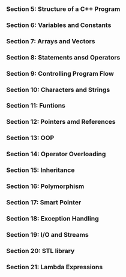 ### Section 5: Structure of a C++ Program
### Section 6: Variables and Constants
### Section 7: Arrays and Vectors
### Section 8: Statements ansd Operators
### Section 9: Controlling Program Flow
### Section 10: Characters and Strings
### Section 11: Funtions 
### Section 12: Pointers amd References
### Section 13: OOP
### Section 14: Operator Overloading
### Section 15: Inheritance
### Section 16: Polymorphism
### Section 17: Smart Pointer
### Section 18: Exception Handling
### Section 19: I/O and Streams
### Section 20: STL library
### Section 21: Lambda Expressions


